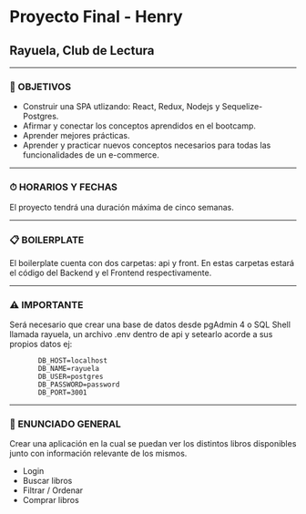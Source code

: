 # Proyecto Final - Henry
## Rayuela, Club de Lectura
---
### **📌 OBJETIVOS**
* Construir una SPA utlizando: React, Redux, Nodejs y Sequelize-Postgres.
* Afirmar y conectar los conceptos aprendidos en el bootcamp.
* Aprender mejores prácticas.
* Aprender y practicar nuevos conceptos necesarios para todas las funcionalidades de un e-commerce.

---
### **⏱ HORARIOS Y FECHAS**
El proyecto tendrá una duración máxima de cinco semanas.

---
### **📋 BOILERPLATE**
El boilerplate cuenta con dos carpetas: api y front. En estas carpetas estará el código del Backend y el Frontend respectivamente.

---
### **⚠️ IMPORTANTE**
Será necesario que crear una base de datos desde pgAdmin 4 o SQL Shell llamada rayuela, un archivo .env dentro de api y setearlo acorde a sus propios datos ej:
```env
       DB_HOST=localhost
       DB_NAME=rayuela
       DB_USER=postgres
       DB_PASSWORD=password
       DB_PORT=3001
```
---
### **📖 ENUNCIADO GENERAL**
Crear una aplicación en la cual se puedan ver los distintos libros disponibles junto con información relevante de los mismos.

* Login
* Buscar libros
* Filtrar / Ordenar
* Comprar libros
